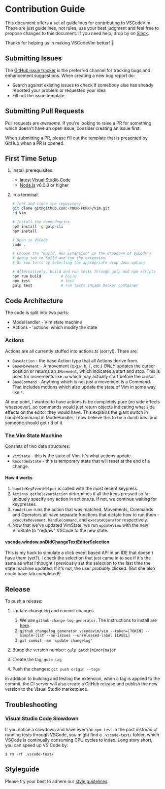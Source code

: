 # Contribution Guide

This document offers a set of guidelines for contributing to VSCodeVim.
These are just guidelines, not rules, use your best judgment and feel free to propose changes to this document.
If you need help, drop by on [Slack](https://vscodevim-slackin.azurewebsites.net/).

Thanks for helping us in making VSCodeVim better! :clap:

## Submitting Issues

The [GitHub issue tracker](https://github.com/VSCodeVim/Vim/issues) is the preferred channel for tracking bugs and enhancement suggestions.
When creating a new bug report do:

* Search against existing issues to check if somebody else has already reported your problem or requested your idea
* Fill out the issue template.

## Submitting Pull Requests

Pull requests are *awesome*.
If you're looking to raise a PR for something which doesn't have an open issue, consider creating an issue first.

When submitting a PR, please fill out the template that is presented by GitHub when a PR is opened.

## First Time Setup

1. Install prerequisites:
   * latest [Visual Studio Code](https://code.visualstudio.com/)
   * [Node.js](https://nodejs.org/) v8.0.0 or higher
1. In a terminal:

    ```bash
    # fork and clone the repository
    git clone git@github.com:<YOUR-FORK>/Vim.git
    cd Vim

    # Install the dependencies
    npm install -g gulp-cli
    npm install

    # Open in VSCode
    code .

    # Choose the "Build, Run Extension" in the dropdown of VSCode's
    # debug tab to build and run the extension.
    # Or run tests by selecting the appropriate drop down option

    # Alternatively, build and run tests through gulp and npm scripts
    npm run build         # build
    npm test              # test
    gulp test             # run tests inside Docker container
    ```

## Code Architecture

The code is split into two parts:

* ModeHandler - Vim state machine
* Actions - 'actions' which modify the state

### Actions

Actions are all currently stuffed into actions.ts (sorry!). There are:

* `BaseAction` - the base Action type that all Actions derive from.
* `BaseMovement` - A movement (e.g.`w`, `h`, `{`, etc.) *ONLY* updates the cursor position or returns an `IMovement`, which indicates a start and stop. This is used for movements like `aw` which may actually start before the cursor.
* `BaseCommand` - Anything which is not just a movement is a Command. That includes motions which also update the state of Vim in some way, like `*`.

At one point, I wanted to have actions.ts be completely pure (no side effects whatsoever), so commands would just return objects indicating what side effects on the editor they would have. This explains the giant switch in handleCommand in ModeHandler. I now believe this to be a dumb idea and someone should get rid of it.

### The Vim State Machine

Consists of two data structures:

* `VimState` - this is the state of Vim. It's what actions update.
* `RecordedState` - this is temporary state that will reset at the end of a change.

#### How it works

1. `handleKeyEventHelper` is called with the most recent keypress.
2. `Actions.getRelevantAction` determines if all the keys pressed so far uniquely specify any action in actions.ts. If not, we continue waiting for keypresses.
3. `runAction` runs the action that was matched. Movements, Commands and Operators all have separate functions that dictate how to run them - `executeMovement`, `handleCommand`, and `executeOperator` respectively.
4. Now that we've updated VimState, we run `updateView` with the new VimState to "redraw" VSCode to the new state.

#### vscode.window.onDidChangeTextEditorSelection

This is my hack to simulate a click event based API in an IDE that doesn't have them (yet?). I check the selection that just came in to see if it's the same as what I thought I previously set the selection to the last time the state machine updated. If it's not, the user *probably* clicked. (But she also could have tab completed!)

## Release

To push a release:

1. Update changelog and commit changes.

    1. We use `github-change-log-generator`. The instructions to install are [here](https://github.com/skywinder/github-changelog-generator#installation).
    1. `github_changelog_generator vscodevim/vim --token=[TOKEN] --simple-list --no-issues --unreleased-label [LABEL]`
    1. `git commit -am 'update changelog'`

1. Bump the version number: `gulp patch|minor|major`
1. Create the tag: `gulp tag`
1. Push the changes: `git push origin --tags`

In addition to building and testing the extension, when a tag is applied to the commit, the CI server will also create a GitHub release and publish the new version to the Visual Studio marketplace.

## Troubleshooting

### Visual Studio Code Slowdown

If you notice a slowdown and have ever ran `npm test` in the past instread of running tests through VSCode, you might find a `.vscode-test/` folder, which VSCode is continually consuming CPU cycles to index. Long story short, you can speed up VS Code by:

`$ rm -rf .vscode-test/`

## Styleguide

Please try your best to adhere our [style guidelines](https://github.com/VSCodeVim/Vim/blob/master/STYLE.md).
